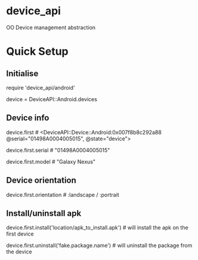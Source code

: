 device_api
==========

OO Device management abstraction


Quick Setup
===========


Initialise
---------
require 'device_api/android'

device = DeviceAPI::Android.devices


Device info
-----------
device.first  #  <DeviceAPI::Device::Android:0x007f8b8c292a88 @serial="01498A0004005015", @state="device">

device.first.serial         #  "01498A0004005015"

device.first.model          #  "Galaxy Nexus"

Device orientation
------------------
device.first.orientation    # :landscape / :portrait

Install/uninstall apk
---------------------
device.first.install('location/apk_to_install.apk') # will install the apk on the first device

device.first.uninstall('fake.package.name') # will uninstall the package from the device


